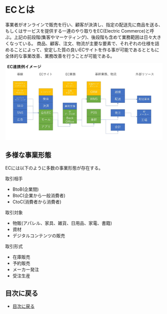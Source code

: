 # ECとは
事業者がオンラインで販売を行い、顧客が決済し、指定の配送先に商品を送る、もしくはサービスを提供する一連のやり取りをEC(Electric Commerce)と呼ぶ。上記の前段階(集客やマーケティング)、後段階も含めて業務範囲は日々大きくなっている。
商品、顧客、注文、物流が主要な要素で、それぞれの仕様を詰めることによって、安定した質の良いECサイトを作る事が可能であるとともに全体的な事業改善、業務改善を行うことが可能である。


![EC全体像](https://github.com/commerble/ecspec/blob/master/specs/media/ecall.jpg)


## 多様な事業形態
ECには以下のように多数の事業形態が存在する。

取引相手
- BtoB(企業間)
- BtoC(企業から一般消費者)
- CtoC(消費者から消費者)

取引対象
- 物販(アパレル、家具、雑貨、日用品、家電、書籍)
- 資材
- デジタルコンテンツの販売

取引形式
- 在庫販売
- 予約販売
- メーカー発注
- 受注生産


## 目次に戻る
- [目次に戻る](https://github.com/commerble/ecspec/blob/master/Readme.md)
